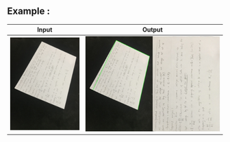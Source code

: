  ##  Example :
Input   |  Output
:-------------------------:|:-------------------------:
<img src="./images/paper.jpg" width="410">  |  <img src="./images/result.jpg">
